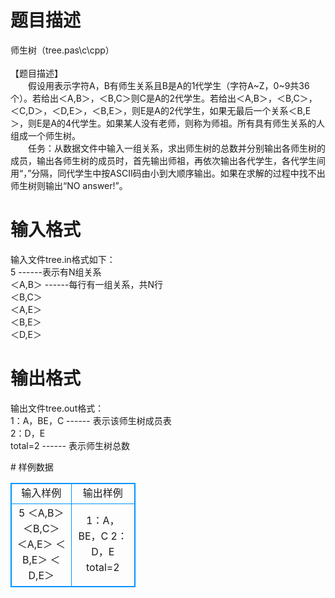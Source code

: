 # 

 
 # 题目描述 
<p>
师生树（tree.pas\c\cpp）<br><br>【题目描述】<br>　　假设用<A,B>表示字符A，B有师生关系且B是A的1代学生（字符A~Z，0~9共36个）。若给出＜A,B＞，＜B,C＞则C是A的2代学生。若给出＜A,B＞，＜B,C＞，＜C,D＞，＜D,E＞，＜B,E＞，则E是A的2代学生，如果无最后一个关系＜B,E＞，则E是A的4代学生。如果某人没有老师，则称为师祖。所有具有师生关系的人组成一个师生树。<br>　　任务：从数据文件中输入一组关系，求出师生树的总数并分别输出各师生树的成员，输出各师生树的成员时，首先输出师祖，再依次输出各代学生，各代学生间用“，”分隔，同代学生中按ASCII码由小到大顺序输出。如果在求解的过程中找不出师生树则输出“NO answer!”。<br></p> 

 
 # 输入格式 
<p>
输入文件tree.in格式如下：<br>5                 ------表示有N组关系<br>＜A,B＞             ------每行有一组关系，共N行<br>＜B,C＞<br>＜A,E＞<br>＜B,E＞<br>＜D,E＞<br></p> 

 
 # 输出格式 
<p>
输出文件tree.out格式：<br>1：A，BE，C   ------ 表示该师生树成员表<br>2：D，E<br>total=2       ------ 表示师生树总数<br></p> 
# 样例数据
<style>
        table,table tr th, table tr td { border:1px solid #0094ff; }
        table { width: 200px; min-height: 25px; line-height: 25px; text-align: center; border-collapse: collapse;}   
    </style>
<table>
	<tr>
		<td>输入样例</td>
		<td>输出样例</td>
	</tr>
<tr><td>5
＜A,B＞ 
＜B,C＞
＜A,E＞
＜B,E＞
＜D,E＞
</td><td>1：A，BE，C
2：D，E
total=2</td></tr></table>

